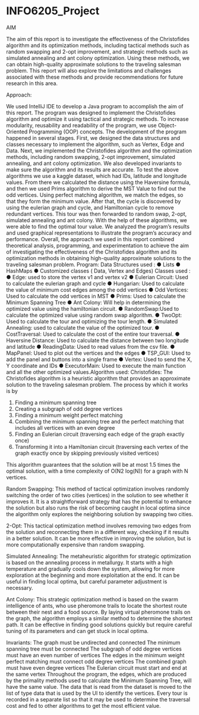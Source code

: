 # INFO6205_Project

AIM

The aim of this report is to investigate the effectiveness of the Christofides algorithm and its optimization methods, including tactical methods such as random swapping and 2-opt improvement, and strategic methods such as simulated annealing and ant colony optimization. Using these methods, we can obtain high-quality approximate solutions to the traveling salesman problem. This report will also explore the limitations and challenges associated with these methods and provide recommendations for future research in this area.

Approach:

We used IntelliJ IDE to develop a Java program to accomplish the aim of this report. The program was designed to implement the Christofides algorithm and optimize it using tactical and strategic methods. To increase modularity, reusability and readability of the program, we use Object-Oriented Programming (OOP) concepts.
The development of the program happened in several stages. First, we designed the data structures and classes necessary to implement the algorithm, such as Vertex, Edge and Data. Next, we implemented the Christofides algorithm and the optimization methods, including random swapping, 2-opt improvement, simulated annealing, and ant colony optimization. We also developed invariants to make sure the algorithm and its results are accurate.
To test the above algorithms we use a kaggle dataset, which had IDs, latitude and longitude values. From there we calculated the distance using the Haversine formula, and then we used Prims algorithm to derive the MST Value to find out the odd vertices. Using perfect matching algorithm, we match the edges, so that they form the minimum value. After that, the cycle is discovered by using the eulerian graph and cycle, and Hamiltonian cycle to remove redundant vertices. This tour was then forwarded to random swap, 2-opt, simulated annealing and ant colony. With the help of these algorithms, we were able to find the optimal tour value.
We analyzed the program’s results and used graphical representations to illustrate the program’s accuracy and performance.
Overall, the approach we used in this report combined theoretical analysis, programming, and experimentation to achieve the aim of investigating the effectiveness of the Christofides algorithm and its optimization methods in obtaining high-quality approximate solutions to the traveling salesman problem.
Program:
Data Structures used :
● Lists
● HashMaps
● Customized classes ( Data, Vertex and Edges)
Classes used :
● Edge: used to store the vertex v1 and vertex v2
● Eulerian Circuit: Used to calculate the eulerian graph and cycle
● Hungarian: Used to calculate the value of minimum cost edges among the odd
vertices
● Odd Vertices: Used to calculate the odd vertices in MST
● Prims: Used to calculate the Minimum Spanning Tree
● Ant Colony: Will help in determining the optimized value using the hamiltonian circuit.
● RandomSwap:Used to calculate the optimized value using random swap algorithm.
● TwoOpt: Used to calculate the tour and optimizing the tour length.
● Simulated Annealing: used to calculate the value of the optimized tour.
● CostTraversal: Used to calculate the cost of the entire tour traversal.
● Haversine Distance: Used to calculate the distance between two longitude and
latitude
● ReadingData: Used to read values from the csv file.
● MapPanel: Used to plot out the vertices and the edges
● TSP_GUI: Used to add the panel and buttons into a single frame
● Vertex: Used to send the X, Y coordinate and IDs
● ExecutorMain: Used to execute the main function and all the other optimized values.Algorithm used: Christofides:
The Christofides algorithm is a heuristic algorithm that provides an approximate solution to the traveling salesman problem.
The process by which it works is by
1. Finding a minimum spanning tree
2. Creating a subgraph of odd degree vertices
3. Finding a minimum weight perfect matching
4. Combining the minimum spanning tree and the perfect matching that includes all
vertices with an even degree
5. Finding an Eulerian circuit (traversing each edge of the graph exactly once)
6. Transforming it into a Hamiltonian circuit (traversing each vertex of the graph exactly
once by skipping previously visited vertices)



This algorithm guarantees that the solution will be at most 1.5 times the optimal solution, with a time complexity of O(N2 log(N)) for a graph with N vertices.


Random Swapping:
This method of tactical optimization involves randomly switching the order of two cities (vertices) in the solution to see whether it improves it. It is a straightforward strategy that has the potential to enhance the solution but also runs the risk of becoming caught in local optima since the algorithm only explores the neighboring solution by swapping two cities.


2-Opt:
This tactical optimization method involves removing two edges from the solution and reconnecting them in a different way, checking if it results in a better solution. It can be more effective in improving the solution, but is more computationally expensive than random swapping.


Simulated Annealing:
The metaheuristic algorithm for strategic optimization is based on the annealing process in metallurgy. It starts with a high temperature and gradually cools down the system, allowing for more exploration at the beginning and more exploitation at the end. It can be useful in finding local optima, but careful parameter adjustment is necessary.


Ant Colony:
This strategic optimization method is based on the swarm intelligence of ants, who use pheromone trails to locate the shortest route between their nest and a food source. By laying virtual pheromone trails on the graph, the algorithm employs a similar method to determine the shortest path. It can be effective in finding good solutions quickly but require careful tuning of its parameters and can get stuck in local optima.


Invariants:
The graph must be undirected and connected
The minimum spanning tree must be connected
The subgraph of odd degree vertices must have an even number of vertices
The edges in the minimum weight perfect matching must connect odd degree vertices
The combined graph must have even degree vertices
The Eulerian circuit must start and end at the same vertex
Throughout the program, the edges, which are produced by the primality methods used to calculate the Minimum Spanning Tree, will have the same value.
The data that is read from the dataset is moved to the list of type data that is used by the UI to identify the vertices.
Every tour is recorded in a separate list so that it may be used to determine the traversal cost and fed to other algorithms to get the most efficient value.

